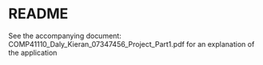 # README

See the accompanying document: COMP41110_Daly_Kieran_07347456_Project_Part1.pdf for an explanation of the application 